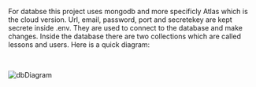 For databse this project uses mongodb and more specificly Atlas which is the cloud version.
Url, email, password, port and secretekey are kept secrete inside .env. They are used to connect to the database
and make changes.
Inside the database there are two collections which are called lessons and users. Here is a quick diagram:
<p> </p><br>

![dbDiagram](https://github.com/Y3llow45/LearnElectronics/assets/68009977/75227129-67fb-47c4-9dce-1afb95bd1a0d)
